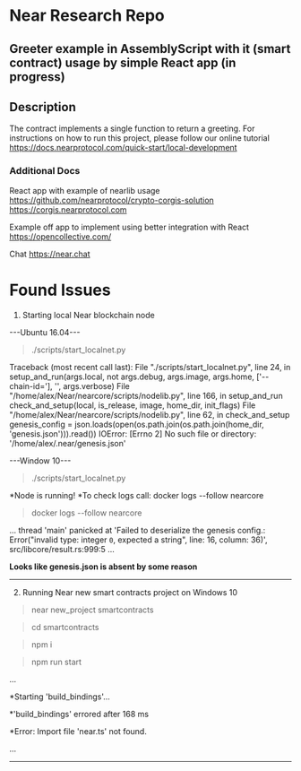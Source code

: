 # Near Research Repo 

## Greeter example in AssemblyScript with it (smart contract) usage by simple React app (in progress)

## Description

The contract implements a single function to return a greeting.
For instructions on how  to run this  project, please follow our online tutorial  https://docs.nearprotocol.com/quick-start/local-development

### Additional Docs

React app with example of nearlib usage
https://github.com/nearprotocol/crypto-corgis-solution
https://corgis.nearprotocol.com

Example off app to implement using better integration with React
https://opencollective.com/

Chat
https://near.chat

# Found Issues

1) Starting local Near blockchain node

---Ubuntu 16.04---

> ./scripts/start_localnet.py 

Traceback (most recent call last):
  File "./scripts/start_localnet.py", line 24, in <module>
    setup_and_run(args.local, not args.debug, args.image, args.home, ['--chain-id='], '', args.verbose)
  File "/home/alex/Near/nearcore/scripts/nodelib.py", line 166, in setup_and_run
    check_and_setup(local, is_release, image, home_dir, init_flags)
  File "/home/alex/Near/nearcore/scripts/nodelib.py", line 62, in check_and_setup
    genesis_config = json.loads(open(os.path.join(os.path.join(home_dir, 'genesis.json'))).read())
IOError: [Errno 2] No such file or directory: '/home/alex/.near/genesis.json'

---Window 10---

> ./scripts/start_localnet.py 

*Node is running!
*To check logs call: docker logs --follow nearcore

> docker logs --follow nearcore

...
thread 'main' panicked at 'Failed to deserialize the genesis config.: Error("invalid type: integer `0`, expected a string", line: 16, column: 36)', src/libcore/result.rs:999:5
...

**Looks like genesis.json is absent by some reason**

-------------
2) Running Near new smart contracts project on Windows 10
> near new_project smartcontracts

> cd smartcontracts

> npm i

> npm run start

...

*Starting 'build_bindings'...

*'build_bindings' errored after 168 ms

*Error: Import file 'near.ts' not found.

...

-------------
